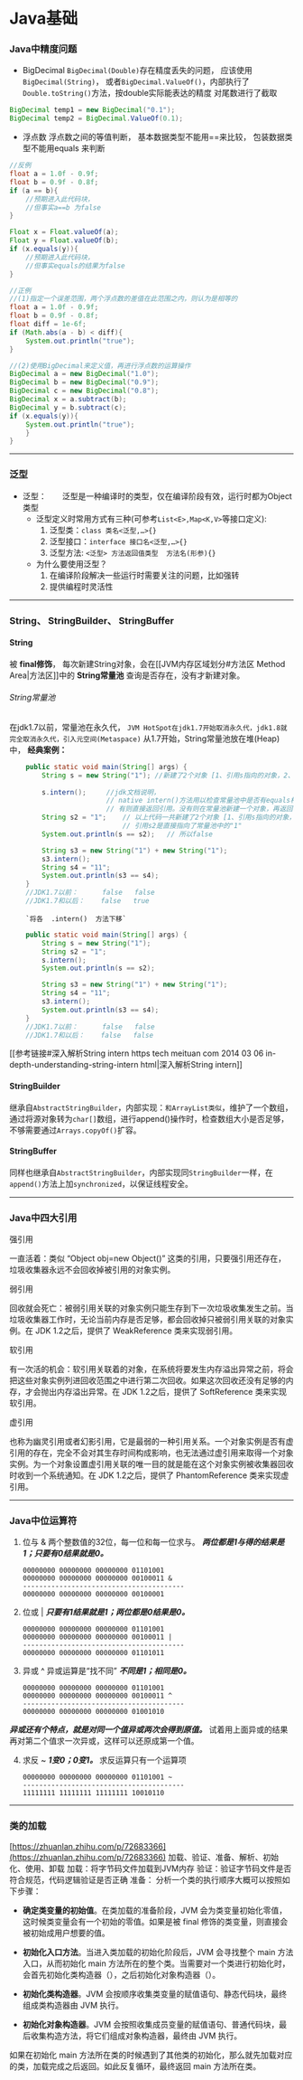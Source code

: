 # Java基础

### Java中精度问题
* BigDecimal
```BigDecimal(Double)```存在精度丢失的问题，
应该使用```BigDecimal(String)```，
或者```BigDecimal.ValueOf()```，内部执行了```Double.toString()```方法，按double实际能表达的精度 对尾数进行了截取
```Java
BigDecimal temp1 = new BigDecimal("0.1");
BigDecimal temp2 = BigDecimal.ValueOf(0.1);
```
* 浮点数
浮点数之间的等值判断，
基本数据类型不能用\==来比较，
包装数据类型不能用equals 来判断
```Java
//反例
float a = 1.0f - 0.9f;
float b = 0.9f - 0.8f;
if (a == b){
	//预期进入此代码块，
	//但事实a==b 为false
}

Float x = Float.valueOf(a);
Float y = Float.valueOf(b);
if (x.equals(y)){
	//预期进入此代码块，
	//但事实equals的结果为false
}

//正例
//(1)指定一个误差范围，两个浮点数的差值在此范围之内，则认为是相等的
float a = 1.0f - 0.9f;
float b = 0.9f - 0.8f;
float diff = 1e-6f;
if (Math.abs(a - b) < diff){
	System.out.println("true");
}

//(2)使用BigDecimal来定义值，再进行浮点数的运算操作
BigDecimal a = new BigDecimal("1.0");
BigDecimal b = new BigDecimal("0.9");
BigDecimal c = new BigDecimal("0.8");
BigDecimal x = a.subtract(b);
BigDecimal y = b.subtract(c);
if (x.equals(y)){
	System.out.println("true");
	}
}
```

---

### 泛型
* 泛型：&emsp;&emsp;泛型是一种编译时的类型，仅在编译阶段有效，运行时都为Object类型
	- 泛型定义时常用方式有三种(可参考`List<E>,Map<K,V>`等接口定义): 
		1. 泛型类：`class 类名<泛型,…>{}`
		2. 泛型接口：`interface 接口名<泛型,…>{}`
		3. 泛型方法:  `<泛型> 方法返回值类型  方法名(形参){}`
	- 为什么要使用泛型？
		1. 在编译阶段解决一些运行时需要关注的问题，比如强转
		2. 提供编程时灵活性
	
---
	
### String、 StringBuilder、 StringBuffer
#### __String__    
被 __final修饰__， 每次新建String对象，会在[[JVM内存区域划分#方法区 Method Area|方法区]]中的 __String常量池__ 查询是否存在，没有才新建对象。
###### String常量池  
在jdk1.7以前，常量池在永久代，
`JVM HotSpot在jdk1.7开始取消永久代，jdk1.8就完全取消永久代，引入元空间(Metaspace)`
从1.7开始，String常量池放在堆(Heap)中，
**经典案例：**  

```Java
	public static void main(String[] args) {
		String s = new String("1");	//新建了2个对象 [1、引用s指向的对象，2、常量池中对象 "1"]
		
		s.intern();		//jdk文档说明，
						// native intern()方法用以检查常量池中是否有equals相等的常量了，
						// 有则直接返回引用。没有则在常量池新建一个对象，再返回引用
		String s2 = "1";	// 以上代码一共新建了2个对象 [1、引用s指向的对象，2、常量池中对象 "1"]
							// 引用s2是直接指向了常量池中的"1"
		System.out.println(s == s2);   // 所以false

		String s3 = new String("1") + new String("1");
		s3.intern();
		String s4 = "11";
		System.out.println(s3 == s4);
	}
	//JDK1.7以前：		 false	 false
	//JDK1.7和以后：    false	true
```
		`将各  .intern()  方法下移`
```Java
	public static void main(String[] args) {
		String s = new String("1");
		String s2 = "1";
		s.intern();
		System.out.println(s == s2);

		String s3 = new String("1") + new String("1");
		String s4 = "11";
		s3.intern();
		System.out.println(s3 == s4);
	}
	//JDK1.7以前：		 false	 false
	//JDK1.7和以后：    false	false
```
  [[参考链接#深入解析String intern https tech meituan com 2014 03 06 in-depth-understanding-string-intern html|深入解析String intern]]  


#### __StringBuilder__    
继承自`AbstractStringBuilder`，内部实现：`和ArrayList类似`，维护了一个数组，通过将源对象转为`char[]`数组，进行append()操作时，检查数组大小是否足够，不够需要通过`Arrays.copyOf()`扩容。   

#### __StringBuffer__    
同样也继承自`AbstractStringBuilder`，内部实现同`StringBuilder`一样，在`append()`方法上加`synchronized`，以保证线程安全。

---

### Java中四大引用
强引用

一直活着：类似 “Object obj=new Object()” 这类的引用，只要强引用还存在，垃圾收集器永远不会回收掉被引用的对象实例。

弱引用

回收就会死亡：被弱引用关联的对象实例只能生存到下一次垃圾收集发生之前。当垃圾收集器工作时，无论当前内存是否足够，都会回收掉只被弱引用关联的对象实例。在 JDK 1.2之后，提供了 WeakReference 类来实现弱引用。

软引用

有一次活的机会：软引用关联着的对象，在系统将要发生内存溢出异常之前，将会把这些对象实例列进回收范围之中进行第二次回收。如果这次回收还没有足够的内存，才会抛出内存溢出异常。在 JDK 1.2之后，提供了 SoftReference 类来实现软引用。

虚引用

也称为幽灵引用或者幻影引用，它是最弱的一种引用关系。一个对象实例是否有虚引用的存在，完全不会对其生存时间构成影响，也无法通过虚引用来取得一个对象实例。为一个对象设置虚引用关联的唯一目的就是能在这个对象实例被收集器回收时收到一个系统通知。在 JDK 1.2之后，提供了 PhantomReference 类来实现虚引用。

---

### Java中位运算符

1. 位与 &
两个整数值的32位，每一位和每一位求与。
***两位都是1与得的结果是1；只要有0结果就是0。***

	```
	00000000 00000000 00000000 01101001
	00000000 00000000 00000000 00100011 &
	----------------------------------------
	00000000 00000000 00000000 00100001
	```

2. 位或 |
***只要有1结果就是1；两位都是0结果是0。***

	```
	00000000 00000000 00000000 01101001
	00000000 00000000 00000000 00100011 |
	----------------------------------------
	00000000 00000000 00000000 01101011
	```

3. 异或 ^
异或运算是“找不同”
***不同是1；相同是0。***

	```
	00000000 00000000 00000000 01101001
	00000000 00000000 00000000 00100011 ^
	----------------------------------------
	00000000 00000000 00000000 01001010
	```
***异或还有个特点，就是对同一个值异或两次会得到原值。***
试着用上面异或的结果再对第二个值求一次异或，这样可以还原成第一个值。


4. 求反 ~
***1变0；0变1。***
求反运算只有一个运算项

	```
	00000000 00000000 00000000 01101001 ~
	----------------------------------------
	11111111 11111111 11111111 10010110
	```

---


### 类的加载
[https://zhuanlan.zhihu.com/p/72683366](https://zhuanlan.zhihu.com/p/72683366)
加载、验证、准备、解析、初始化、使用、卸载
加载：将字节码文件加载到JVM内存
验证：验证字节码文件是否符合规范，代码逻辑验证是否正确
准备：
分析一个类的执行顺序大概可以按照如下步骤：

- **确定类变量的初始值**。在类加载的准备阶段，JVM 会为类变量初始化零值，这时候类变量会有一个初始的零值。如果是被 final 修饰的类变量，则直接会被初始成用户想要的值。


- **初始化入口方法**。当进入类加载的初始化阶段后，JVM 会寻找整个 main 方法入口，从而初始化 main 方法所在的整个类。当需要对一个类进行初始化时，会首先初始化类构造器（），之后初始化对象构造器（）。


- **初始化类构造器**。JVM 会按顺序收集类变量的赋值语句、静态代码块，最终组成类构造器由 JVM 执行。


- **初始化对象构造器**。JVM 会按照收集成员变量的赋值语句、普通代码块，最后收集构造方法，将它们组成对象构造器，最终由 JVM 执行。

如果在初始化 main 方法所在类的时候遇到了其他类的初始化，那么就先加载对应的类，加载完成之后返回。如此反复循环，最终返回 main 方法所在类。